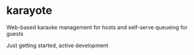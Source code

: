 # karayote
Web-based karaoke management for hosts and self-serve queueing for guests

Just getting started, active development
